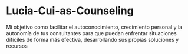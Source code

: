 # Lucia-Cui-as-Counseling
Mi objetivo como facilitar el autoconocimiento, crecimiento personal y la autonomía de tus consultantes para que puedan enfrentar situaciones difíciles de forma más efectiva, desarrollando sus propias soluciones y recursos
